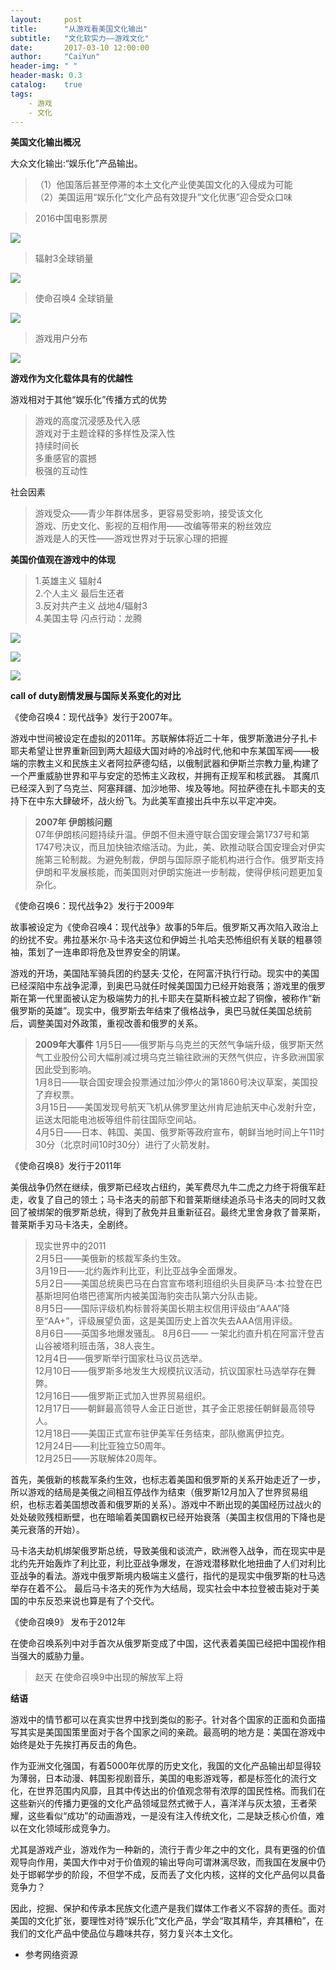 ```yaml
---
layout:     post
title:      "从游戏看美国文化输出"
subtitle:   "文化软实力——游戏文化"
date:       2017-03-10 12:00:00
author:     "CaiYun"
header-img: " "
header-mask: 0.3
catalog:    true
tags:
    - 游戏
    - 文化
---
```


**美国文化输出概况**

大众文化输出:“娱乐化”产品输出。

>（1）他国落后甚至停滞的本土文化产业使美国文化的入侵成为可能<br>
>（2）美国运用“娱乐化”文化产品有效提升“文化优惠”迎合受众口味

>2016中国电影票房

![](/img/gameculture/gameculture0.jpg)

>辐射3全球销量

![](/img/gameculture/gameculture2.jpg)

>使命召唤4 全球销量

![](/img/gameculture/gameculture1.jpg)

>游戏用户分布

![](/img/gameculture/gameculture.jpg)


**游戏作为文化载体具有的优越性**

游戏相对于其他“娱乐化”传播方式的优势

>游戏的高度沉浸感及代入感<br>
>游戏对于主题诠释的多样性及深入性<br>
>持续时间长<br>
>多重感官的震撼<br>
>极强的互动性<br>

社会因素

>游戏受众——青少年群体居多，更容易受影响，接受该文化<br>
>游戏、历史文化、影视的互相作用——改编等带来的粉丝效应<br>
>游戏是人的天性——游戏世界对于玩家心理的把握

**美国价值观在游戏中的体现**


>1.英雄主义       辐射4<br>
>2.个人主义       最后生还者<br>
>3.反对共产主义   战地4/辐射3<br>
>4.美国主导       闪点行动：龙腾

![](/img/gameculture/last-of-us.jpg)

![](/img/gameculture/revert.jpg)

![](/img/gameculture/battlefield4.jpg)


**call of duty剧情发展与国际关系变化的对比**

《使命召唤4：现代战争》发行于2007年。

游戏中世间被设定在虚拟的2011年。苏联解体将近二十年，俄罗斯激进分子扎卡耶夫希望让世界重新回到两大超级大国对峙的冷战时代,他和中东某国军阀——极端的宗教主义和民族主义者阿拉萨德勾结，以俄制武器和伊斯兰宗教力量,构建了一个严重威胁世界和平与安定的恐怖主义政权，并拥有正规军和核武器。 其魔爪已经深入到了乌克兰、阿塞拜疆、加沙地带、埃及等地。阿拉萨德在扎卡耶夫的支持下在中东大肆破坏，战火纷飞。为此美军直接出兵中东以平定冲突。

>**2007年 伊朗核问题**<br>
>07年伊朗核问题持续升温。伊朗不但未遵守联合国安理会第1737号和第1747号决议，而且加快铀浓缩活动。为此，美、欧推动联合国安理会对伊实施第三轮制裁。为避免制裁，伊朗与国际原子能机构进行合作。俄罗斯支持伊朗和平发展核能，而美国则对伊朗实施进一步制裁，使得伊核问题更加复杂化。

《使命召唤6：现代战争2》发行于2009年

故事被设定为《使命召唤4：现代战争》故事的5年后。俄罗斯又再次陷入政治上的纷扰不安。弗拉基米尔·马卡洛夫这位和伊姆兰·扎哈夫恐怖组织有关联的粗暴领袖，策划了一连串即将危及世界安全的阴谋。


游戏的开场，美国陆军骑兵团的约瑟夫·艾伦，在阿富汗执行行动。现实中的美国已经深陷中东战争泥潭，到奥巴马就任时候美国国力已经开始衰落；游戏里的俄罗斯在第一代里面被认定为极端势力的扎卡耶夫在莫斯科被立起了铜像，被称作“新俄罗斯的英雄”。现实中，俄罗斯去年结束了俄格战争，奥巴马就任美国总统前后，调整美国对外政策，重视改善和俄罗的关系。

>**2009年大事件**
>1月5日——俄罗斯与乌克兰的天然气争端升级，俄罗斯天然气工业股份公司大幅削减过境乌克兰输往欧洲的天然气供应，许多欧洲国家因此受到影响。<br>
>1月8日——联合国安理会投票通过加沙停火的第1860号决议草案，美国投了弃权票。<br>
>3月15日——美国发现号航天飞机从佛罗里达州肯尼迪航天中心发射升空，运送太阳能电池板等组件前往国际空间站。<br>
>4月5日——日本、韩国、美国、俄罗斯等政府宣布，朝鲜当地时间上午11时30分（北京时间10时30分）进行了火箭发射。<br>


《使命召唤8》发行于2011年


美俄战争仍然在继续，俄罗斯已经攻占纽约，美军费尽九牛二虎之力终于将俄军赶走，收复了自己的领土；马卡洛夫的前部下和普莱斯继续追杀马卡洛夫的同时又救回了被绑架的俄罗斯总统，得到了赦免并且重新征召。最终尤里舍身救了普莱斯，普莱斯手刃马卡洛夫，全剧终。


>现实世界中的2011<br>
>2月5日——美俄新的核裁军条约生效。<br>
>3月19日——北约轰炸利比亚，利比亚战争全面爆发。<br>
>5月2日——美国总统奥巴马在白宫宣布塔利班组织头目奥萨马·本·拉登在巴基斯坦阿伯塔巴德寓所内被美国海豹突击队第六分队击毙。<br>
>8月5日——国际评级机构标普将美国长期主权信用评级由“AAA”降至“AA+”，评级展望负面，这是美国历史上首次失去AAA信用评级。<br>
>8月6日——英国多地爆发骚乱。
>8月6日—— 一架北约直升机在阿富汗登吉山谷被塔利班击落，38人丧生。<br>
>12月4日——俄罗斯举行国家杜马议员选举。<br>
>12月10日——俄罗斯多地发生大规模抗议活动，抗议国家杜马选举存在舞弊。<br>
>12月16日——俄罗斯正式加入世界贸易组织。<br>
>12月17日——朝鲜最高领导人金正日逝世，其子金正恩接任朝鲜最高领导人。<br>
>12月18日——美国正式宣布驻伊美军任务结束，部队撤离伊拉克。<br>
>12月24日——利比亚独立50周年。<br>
>12月25日——苏联解体20周年。<br>

首先，美俄新的核裁军条约生效，也标志着美国和俄罗斯的关系开始走近了一步，所以游戏的结局是美俄之间相互停战作为结束（俄罗斯12月加入了世界贸易组织，也标志着美国想改善和俄罗斯的关系）。游戏中不断出现的美国经历过战火的处处破败残桓断壁，也在暗喻着美国霸权已经开始衰落（美国主权信用的下降也是美元衰落的开始）。


马卡洛夫劫机绑架俄罗斯总统，导致美俄和谈流产，欧洲卷入战争，而在现实中是北约先开始轰炸了利比亚，利比亚战争爆发，在游戏潜移默化地扭曲了人们对利比亚战争的看法。游戏中俄罗斯境内极端主义盛行，指代的是现实中俄罗斯的杜马选举存在着不公。
最后马卡洛夫的死作为大结局，现实社会中本拉登被击毙对于美国的中东反恐来说也算是有了个交代。


《使命召唤9》 发布于2012年

在使命召唤系列中对手首次从俄罗斯变成了中国，这代表着美国已经把中国视作相当强大的威胁力量。

>赵天 在使命召唤9中出现的解放军上将


**结语**

游戏中的情节都可以在真实世界中找到类似的影子。针对各个国家的正面和负面描写其实是美国国策里面对于各个国家之间的亲疏。最高明的地方是：美国在游戏中始终是处于先挨打再反击的角色。

作为亚洲文化强国，有着5000年优厚的历史文化，我国的文化产品输出却显得较为薄弱，日本动漫、韩国影视剧音乐，美国的电影游戏等，都是标签化的流行文化，在世界范围内风靡，且其中传达出的价值观念带有浓厚的国民性格。而我们在这些新兴的传播力更强的文化产品领域显然式微于人，喜洋洋与灰太狼，王者荣耀，这些看似“成功”的动画游戏，一是没有注入传统文化，二是缺乏核心价值，难以在文化领域形成竞争力。

尤其是游戏产业，游戏作为一种新的，流行于青少年之中的文化，具有更强的价值观导向作用，美国大作中对于价值观的输出导向可谓淋漓尽致，而我国在发展中仍处于邯郸学步的阶段，不但学不成，反而丢了文化内核，这样的文化产品何以具备竞争力？

因此，挖掘、保护和传承本民族文化遗产是我们媒体工作者义不容辞的责任。面对美国的文化扩张，要理性对待“娱乐化”文化产品，学会“取其精华，弃其糟粕”，在我们的文化产品中使品位与趣味共存，努力复兴本土文化。



- 参考网络资源






